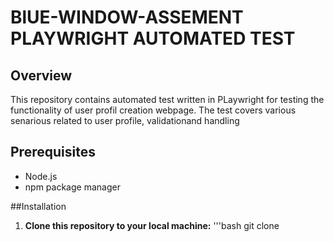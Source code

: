 # BlUE-WINDOW-ASSEMENT PLAYWRIGHT AUTOMATED TEST
## Overview
This repository contains automated test written in PLaywright for testing the functionality of  user profil creation webpage. The test covers various senarious related to user profile, validationand handling
## Prerequisites
- Node.js
- npm package manager

##Installation
1. **Clone this repository to your local machine:**
   '''bash
   git clone 
